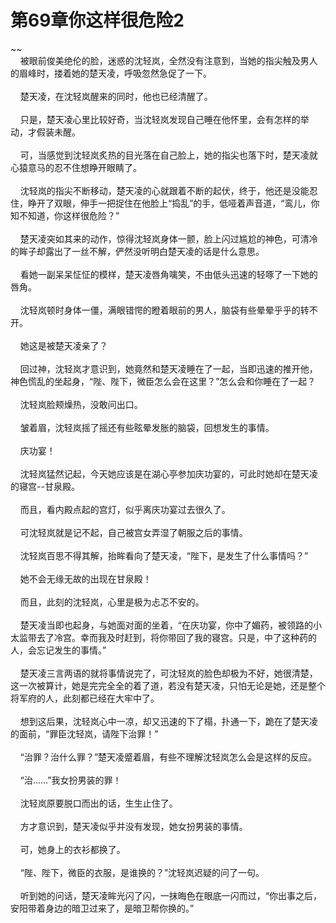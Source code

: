 # 第69章你这样很危险2
~~<br>&nbsp;&nbsp;&nbsp;&nbsp;被眼前俊美绝伦的脸，迷惑的沈轻岚，全然没有注意到，当她的指尖触及男人的眉峰时，搂着她的楚天凌，呼吸忽然急促了一下。<br><br>&nbsp;&nbsp;&nbsp;&nbsp;楚天凌，在沈轻岚醒来的同时，他也已经清醒了。<br><br>&nbsp;&nbsp;&nbsp;&nbsp;只是，楚天凌心里比较好奇，当沈轻岚发现自己睡在他怀里，会有怎样的举动，才假装未醒。<br><br>&nbsp;&nbsp;&nbsp;&nbsp;可，当感觉到沈轻岚炙热的目光落在自己脸上，她的指尖也落下时，楚天凌就心猿意马的忍不住想睁开眼睛了。<br><br>&nbsp;&nbsp;&nbsp;&nbsp;沈轻岚的指尖不断移动，楚天凌的心就跟着不断的起伏，终于，他还是没能忍住，睁开了双眼，伸手一把捉住在他脸上“捣乱”的手，低哑着声音道，“鸾儿，你知不知道，你这样很危险？”<br><br>&nbsp;&nbsp;&nbsp;&nbsp;楚天凌突如其来的动作，惊得沈轻岚身体一颤，脸上闪过尴尬的神色，可清冷的眸子却露出了一丝不解，俨然没听明白楚天凌的话是什么意思。<br><br>&nbsp;&nbsp;&nbsp;&nbsp;看她一副呆呆怔怔的模样，楚天凌唇角噙笑，不由低头迅速的轻啄了一下她的唇角。<br><br>&nbsp;&nbsp;&nbsp;&nbsp;沈轻岚顿时身体一僵，满眼错愕的瞪着眼前的男人，脑袋有些晕晕乎乎的转不开。<br><br>&nbsp;&nbsp;&nbsp;&nbsp;她这是被楚天凌亲了？<br><br>&nbsp;&nbsp;&nbsp;&nbsp;回过神，沈轻岚才意识到，她竟然和楚天凌睡在了一起，当即迅速的推开他，神色慌乱的坐起身，“陛、陛下，微臣怎么会在这里？”怎么会和你睡在了一起？<br><br>&nbsp;&nbsp;&nbsp;&nbsp;沈轻岚脸颊燥热，没敢问出口。<br><br>&nbsp;&nbsp;&nbsp;&nbsp;皱着眉，沈轻岚摇了摇还有些眩晕发胀的脑袋，回想发生的事情。<br><br>&nbsp;&nbsp;&nbsp;&nbsp;庆功宴！<br><br>&nbsp;&nbsp;&nbsp;&nbsp;沈轻岚猛然记起，今天她应该是在湖心亭参加庆功宴的，可此时她却在楚天凌的寝宫--甘泉殿。<br><br>&nbsp;&nbsp;&nbsp;&nbsp;而且，看内殿点起的宫灯，似乎离庆功宴过去很久了。<br><br>&nbsp;&nbsp;&nbsp;&nbsp;可沈轻岚就是记不起，自己被宫女弄湿了朝服之后的事情。<br><br>&nbsp;&nbsp;&nbsp;&nbsp;沈轻岚百思不得其解，抬眸看向了楚天凌，“陛下，是发生了什么事情吗？”<br><br>&nbsp;&nbsp;&nbsp;&nbsp;她不会无缘无故的出现在甘泉殿！<br><br>&nbsp;&nbsp;&nbsp;&nbsp;而且，此刻的沈轻岚，心里是极为忐忑不安的。<br><br>&nbsp;&nbsp;&nbsp;&nbsp;楚天凌当即也起身，与她面对面的坐着，“在庆功宴，你中了媚药，被领路的小太监带去了冷宫。幸而我及时赶到，将你带回了我的寝宫。只是，中了这种药的人，会忘记发生的事情。”<br><br>&nbsp;&nbsp;&nbsp;&nbsp;楚天凌三言两语的就将事情说完了，可沈轻岚的脸色却极为不好，她很清楚，这一次被算计，她是完完全全的着了道，若没有楚天凌，只怕无论是她，还是整个将军府的人，此刻都已经在大牢中了。<br><br>&nbsp;&nbsp;&nbsp;&nbsp;想到这后果，沈轻岚心中一凉，却又迅速的下了榻，扑通一下，跪在了楚天凌的面前，“罪臣沈轻岚，请陛下治罪！”<br><br>&nbsp;&nbsp;&nbsp;&nbsp;“治罪？治什么罪？”楚天凌蹙着眉，有些不理解沈轻岚怎么会是这样的反应。<br><br>&nbsp;&nbsp;&nbsp;&nbsp;“治……”我女扮男装的罪！<br><br>&nbsp;&nbsp;&nbsp;&nbsp;沈轻岚原要脱口而出的话，生生止住了。<br><br>&nbsp;&nbsp;&nbsp;&nbsp;方才意识到，楚天凌似乎并没有发现，她女扮男装的事情。<br><br>&nbsp;&nbsp;&nbsp;&nbsp;可，她身上的衣衫都换了。<br><br>&nbsp;&nbsp;&nbsp;&nbsp;“陛、陛下，微臣的衣服，是谁换的？”沈轻岚迟疑的问了一句。<br><br>&nbsp;&nbsp;&nbsp;&nbsp;听到她的问话，楚天凌眸光闪了闪，一抹晦色在眼底一闪而过，“你出事之后，安阳带着身边的暗卫过来了，是暗卫帮你换的。”<br><br>
                    

<script>_fwqdsqadxfw()</script>
<div><script>_dfwf1dw();</script></div>
<div><script>_dfwf1agdw();</script></div>
                